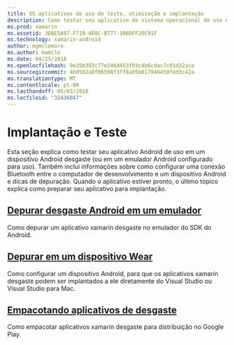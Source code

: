 ```yaml
---
title: OS aplicativos de uso de teste, otimização e implantação
description: Como testar seu aplicativo de sistema operacional de uso em um dispositivo Android (ou emulador) e prepará-lo para implantação.
ms.prod: xamarin
ms.assetid: 3D8E5A97-F719-4E8C-B777-108DFF20C91F
ms.technology: xamarin-android
author: mgmclemore
ms.author: mamcle
ms.date: 04/25/2018
ms.openlocfilehash: 9e35b383c77e246d453f03c4b6cdac7c01d32ace
ms.sourcegitcommit: 4b0582a0f06598f3ff8ad5b817946459fed3c42a
ms.translationtype: MT
ms.contentlocale: pt-BR
ms.lasthandoff: 05/03/2018
ms.locfileid: "32436047"
---
```

# <a name="deployment-and-testing"></a>Implantação e Teste

Esta seção explica como testar seu aplicativo Android de uso em um dispositivo Android desgaste (ou em um emulador Android configurado para uso). Também inclui informações sobre como configurar uma conexão Bluetooth entre o computador de desenvolvimento e um dispositivo Android e dicas de depuração.
Quando o aplicativo estiver pronto, o último tópico explica como preparar seu aplicativo para implantação.

## <a name="debug-android-wear-on-an-emulatorandroidweardeploy-testdebug-on-emulatormd"></a>[Depurar desgaste Android em um emulador](~/android/wear/deploy-test/debug-on-emulator.md)

Como depurar um aplicativo xamarin desgaste no emulador do SDK do Android.

## <a name="debug-on-a-wear-deviceandroidweardeploy-testdebug-on-devicemd"></a>[Depurar em um dispositivo Wear](~/android/wear/deploy-test/debug-on-device.md)

Como configurar um dispositivo Android, para que os aplicativos xamarin desgaste podem ser implantados a ele diretamente do Visual Studio ou Visual Studio para Mac.

##  <a name="packaging-wear-appsandroidweardeploy-testpackagingmd"></a>[Empacotando aplicativos de desgaste](~/android/wear/deploy-test/packaging.md)

Como empacotar aplicativos xamarin desgaste para distribuição no Google Play.

